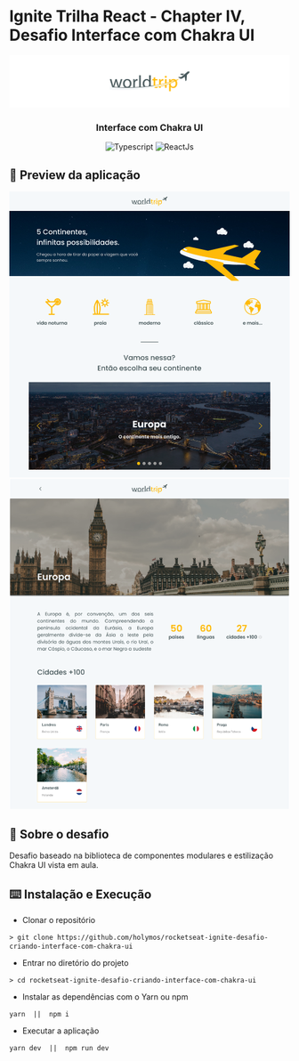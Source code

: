 # Ignite Trilha React - Chapter IV, Desafio Interface com Chakra UI

<img alt="Worldtrip" src="./assets/world-trip-capa.png" />

<h3 align="center">
  Interface com Chakra UI
</h3>

<p align="center">
  <img alt="Typescript" src="https://img.shields.io/badge/TypeScript-007ACC?style=for-the-badge&logo=typescript&logoColor=white">

  <img alt="ReactJs" src="https://img.shields.io/badge/React-20232A?style=for-the-badge&logo=react&logoColor=61DAFB">
</p>

## :eyes: Preview da aplicação

<img src="./assets/Home.png" alt="Travelling post page">

<img src="./assets/Europe.png" alt="Travelling homepage">

## :rocket: Sobre o desafio

Desafio baseado na biblioteca de componentes modulares e estilização Chakra UI vista em aula.

## :keyboard: Instalação e Execução

- Clonar o repositório

```
> git clone https://github.com/holymos/rocketseat-ignite-desafio-criando-interface-com-chakra-ui
```

- Entrar no diretório do projeto

```
> cd rocketseat-ignite-desafio-criando-interface-com-chakra-ui
```

- Instalar as dependências com o Yarn ou npm

```
yarn  ||  npm i
```

- Executar a aplicação

```
yarn dev  ||  npm run dev
```
